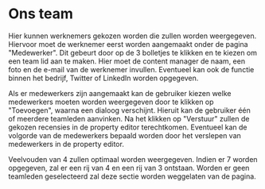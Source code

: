 # Ons team
Hier kunnen werknemers gekozen worden die zullen worden weergegeven. Hiervoor moet de werknemer eerst worden aangemaakt onder de pagina "Medewerker". Dit gebeurt door op de 3 bolletjes te klikken en te kiezen om een team lid aan te maken. Hier moet de content manager de naam, een foto en de e-mail van de werknemer invullen. Eventueel kan ook de functie binnen het bedrijf, Twitter of LinkedIn worden opgegeven.

<!-- TODO: FOTO -->

Als er medewerkers zijn aangemaakt kan de gebruiker kiezen welke medewerkers moeten worden weergegeven door te klikken op "Toevoegen", waarna een dialoog verschijnt. Hieruit kan de gebruiker één of meerdere teamleden aanvinken. Na het klikken op "Verstuur" zullen de gekozen recensies in de property editor terechtkomen. Eventueel kan de volgorde van de medewerkers bepaald worden door het verslepen van medewerkers in de property editor.

<!-- TODO: FOTO -->

Veelvouden van 4 zullen optimaal worden weergegeven. Indien er 7 worden opgegeven, zal er een rij van 4 en een rij van 3 ontstaan.
Worden er geen teamleden geselecteerd zal deze sectie worden weggelaten van de pagina.

<!-- TODO: FOTO -->